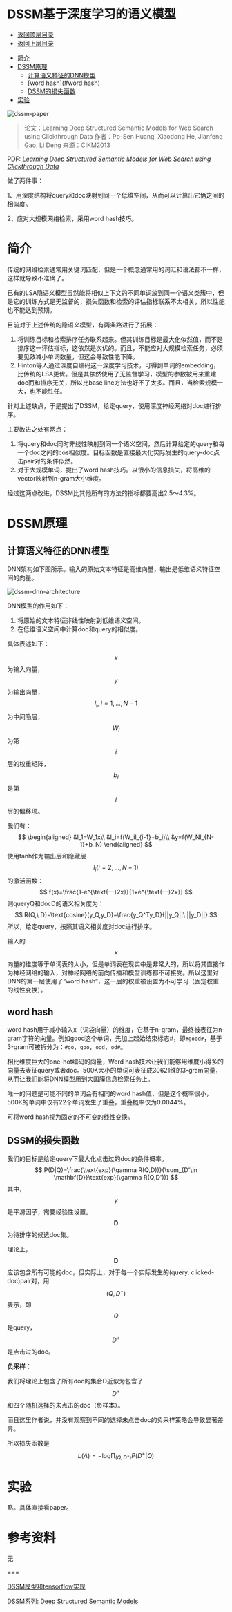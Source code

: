 # DSSM基于深度学习的语义模型

- [返回顶层目录](../../../../SUMMARY.md)
- [返回上层目录](deep-learning.md)

* [简介](#简介)
* [DSSM原理](#DSSM原理)
  * [计算语义特征的DNN模型](#计算语义特征的DNN模型)
  * [word hash](#word hash)
  * [DSSM的损失函数](#DSSM的损失函数)
* [实验](#实验)

![dssm-paper](pic/dssm-paper.png)

> 论文：Learning Deep Structured Semantic Models for Web Search using Clickthrough Data
> 作者：Po-Sen Huang, Xiaodong He, Jianfeng Gao, Li Deng
> 来源：CIKM2013

PDF: [*Learning Deep Structured Semantic Models for Web Search using Clickthrough Data*](https://posenhuang.github.io/papers/cikm2013_DSSM_fullversion.pdf)



做了两件事：

1、用深度结构将query和doc映射到同一个低维空间，从而可以计算出它俩之间的相似度。

2、应对大规模网络检索，采用word hash技巧。

# 简介

传统的网络检索通常用关键词匹配，但是一个概念通常用的词汇和语法都不一样，这样就导致不准确了。

已有的LSA隐语义模型虽然能将相似上下文的不同单词放到同一个语义类簇中，但是它的训练方式是无监督的，损失函数和检索的评估指标联系不太相关，所以性能也不能达到预期。

目前对于上述传统的隐语义模型，有两条路进行了拓展：

1. 将训练目标和检索排序任务联系起来。但其训练目标是最大化似然值，而不是排序这一评估指标，这依然是次优的。而且，不能应对大规模检索任务，必须要见效减小单词数量，但这会导致性能下降。
2. Hinton等人通过深度自编码这一深度学习技术，可得到单词的embedding，比传统的LSA更优。但是其依然使用了无监督学习，模型的参数被用来重建doc而和排序无关，所以比base line方法也好不了太多。而且，当检索规模一大，也不能胜任。

针对上述缺点，于是提出了DSSM，给定query，使用深度神经网络对doc进行排序。

主要改进之处有两点：

1. 将query和doc同时非线性映射到同一个语义空间，然后计算给定的query和每一个doc之间的cos相似度。目标函数是直接最大化实际发生的query-doc点击pair对的条件似然。
2. 对于大规模单词，提出了word hash技巧。以很小的信息损失，将高维的vector映射到n-gram大小维度。

经过这两点改进，DSSM比其他所有的方法的指标都要高出2.5～4.3%。

# DSSM原理

## 计算语义特征的DNN模型

DNN架构如下图所示。输入的原始文本特征是高维向量，输出是低维语义特征空间的向量。

![dssm-dnn-architecture](pic/dssm-dnn-architecture.png)

DNN模型的作用如下：

1. 将原始的文本特征非线性映射到低维语义空间。
2. 在低维语义空间中计算doc和query的相似度。

具体表述如下：

$$x$$为输入向量，$$y$$为输出向量，
$$
l_i,\ i=1,...,N-1
$$
为中间隐层，$$W_i$$为第$$i$$层的权重矩阵，$$b_i$$是第$$i$$层的偏移项。

我们有：
$$
\begin{aligned}
&l_1=W_1x\\
&l_i=f(W_il_{i-1}+b_i)\\
&y=f(W_Nl_{N-1}+b_N)
\end{aligned}
$$
使用tanh作为输出层和隐藏层$$l_i(i = 2, ..., N-1)$$的激活函数：
$$
f(x)=\frac{1-e^{\text{—}2x}}{1+e^{\text{—}2x}}
$$
则queryQ和docD的语义相关度为：
$$
R(Q,\ D)=\text{cosine}(y_Q,y_D)=\frac{y_Q^Ty_D}{||y_Q||\ ||y_D||}
$$
所以，给定query，按照其语义相关度对doc进行排序。

输入的$$x$$向量的维度等于单词表的大小，但是单词表在现实中是非常大的，所以将其直接作为神经网络的输入，对神经网络的前向传播和模型训练都不可接受。所以这里对DNN的第一层使用了“word hash”，这一层的权重被设置为不可学习（固定权重的线性变换）。

## word hash

word hash用于减小输入x（词袋向量）的维度，它基于n-gram，最终被表征为n-gram字符的向量。例如good这个单词，先加上起始结束标志#，即```#good#```，基于3-gram可被拆分为：```#go, goo, ood, od#```。

相比维度巨大的one-hot编码的向量，Word hash技术让我们能够用维度小得多的向量去表征query或者doc。500K大小的单词可表征成30621维的3-gram向量，从而让我们能将DNN模型用到大国膜信息检索任务上。

唯一的问题是可能不同的单词会有相同的word hash值，但是这个概率很小，500K的单词中仅有22个单词发生了重叠，重叠概率仅为0.0044%。

可将word hash视为固定的不可变的线性变换。

## DSSM的损失函数

我们的目标是给定query下最大化点击过的doc的条件概率。
$$
P(D|Q)=\frac{\text{exp}(\gamma R(Q,D))}{\sum_{D'\in \mathbf{D}}\text{exp}(\gamma R(Q,D'))}
$$
其中，$$\gamma$$是平滑因子，需要经验性设置。$$\mathbf{D}$$为待排序的候选doc集。

理论上，$$\mathbf{D}$$应该包含所有可能的doc，但实际上，对于每一个实际发生的(query, clicked-doc)pair对，用
$$
(Q, D^+)
$$
表示，即$$Q$$是query，$$D^+$$是点击过的doc。

**负采样：**

我们将理论上包含了所有doc的集合D近似为包含了$$D^+​$$和四个随机选择的未点击的doc（负样本）。

而且这里作者说，并没有观察到不同的选择未点击doc的负采样策略会导致显著差异。

所以损失函数是
$$
L(\Lambda)=-\text{log}\mathop{\Pi}_{(Q,D^+)}P(D^+|Q)
$$

# 实验

略。具体直接看paper。

# 参考资料

无

===

[DSSM模型和tensorflow实现](https://www.jianshu.com/p/71b731e4444b)

[DSSM系列: Deep Structured Semantic Models](https://blog.csdn.net/wangqingbaidu/article/details/79286038)

